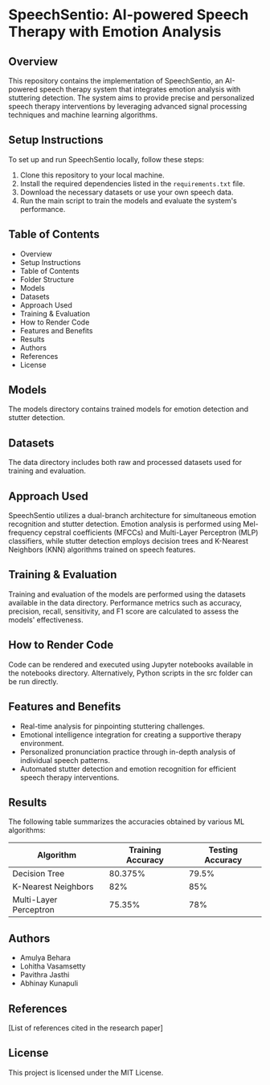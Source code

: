 # SpeechSentio: AI-powered Speech Therapy with Emotion Analysis

## Overview
This repository contains the implementation of SpeechSentio, an AI-powered speech therapy system that integrates emotion analysis with stuttering detection. The system aims to provide precise and personalized speech therapy interventions by leveraging advanced signal processing techniques and machine learning algorithms.

## Setup Instructions
To set up and run SpeechSentio locally, follow these steps:
1. Clone this repository to your local machine.
2. Install the required dependencies listed in the `requirements.txt` file.
3. Download the necessary datasets or use your own speech data.
4. Run the main script to train the models and evaluate the system's performance.

## Table of Contents
- Overview
- Setup Instructions
- Table of Contents
- Folder Structure
- Models
- Datasets
- Approach Used
- Training & Evaluation
- How to Render Code
- Features and Benefits
- Results
- Authors
- References
- License

## Models
The models directory contains trained models for emotion detection and stutter detection.

## Datasets
The data directory includes both raw and processed datasets used for training and evaluation.

## Approach Used
SpeechSentio utilizes a dual-branch architecture for simultaneous emotion recognition and stutter detection. Emotion analysis is performed using Mel-frequency cepstral coefficients (MFCCs) and Multi-Layer Perceptron (MLP) classifiers, while stutter detection employs decision trees and K-Nearest Neighbors (KNN) algorithms trained on speech features.

## Training & Evaluation
Training and evaluation of the models are performed using the datasets available in the data directory. Performance metrics such as accuracy, precision, recall, sensitivity, and F1 score are calculated to assess the models' effectiveness.

## How to Render Code
Code can be rendered and executed using Jupyter notebooks available in the notebooks directory. Alternatively, Python scripts in the src folder can be run directly.

## Features and Benefits
- Real-time analysis for pinpointing stuttering challenges.
- Emotional intelligence integration for creating a supportive therapy environment.
- Personalized pronunciation practice through in-depth analysis of individual speech patterns.
- Automated stutter detection and emotion recognition for efficient speech therapy interventions.

## Results
The following table summarizes the accuracies obtained by various ML algorithms:

| Algorithm            | Training Accuracy | Testing Accuracy |
|----------------------|-------------------|------------------|
| Decision Tree        | 80.375%           | 79.5%            |
| K-Nearest Neighbors  | 82%               | 85%              |
| Multi-Layer Perceptron | 75.35%          | 78%              |

## Authors
- Amulya Behara
- Lohitha Vasamsetty
- Pavithra Jasthi
- Abhinay Kunapuli

## References
[List of references cited in the research paper]

## License
This project is licensed under the MIT License.

